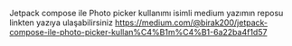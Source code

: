 Jetpack compose ile Photo picker kullanımı isimli medium yazımın reposu linkten yazıya ulaşabilirsiniz https://medium.com/@birak200/jetpack-compose-ile-photo-picker-kullan%C4%B1m%C4%B1-6a22ba4f1d57
